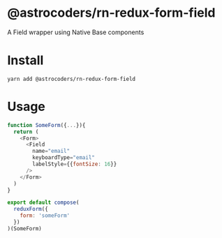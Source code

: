 # @astrocoders/rn-redux-form-field
A Field wrapper using Native Base components

# Install
```
yarn add @astrocoders/rn-redux-form-field
```

# Usage
```js
function SomeForm({...}){
  return (
    <Form>
      <Field
        name="email"
        keyboardType="email"
        labelStyle={{fontSize: 16}}
      />
    </Form>
  )
}

export default compose(
  reduxForm({
    form: 'someForm'
  })
)(SomeForm) 
```
